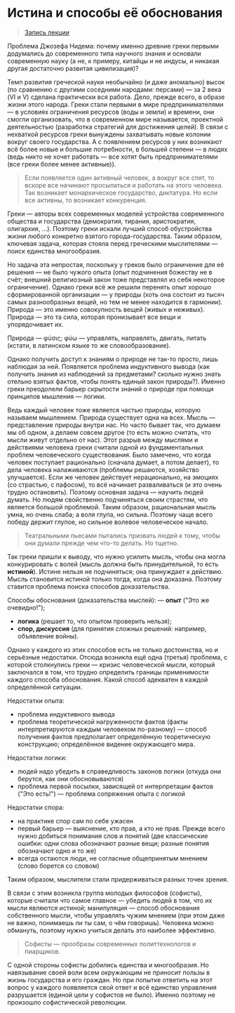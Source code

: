 # Истина и способы её обоснования

> [Запись лекции](https://drive.google.com/open?id=0B_ciiYZxHJLSMElrMVhEMjlZRkU)

Проблема Джозефа Нидема: почему именно древние греки первыми додумались до современного типа научного знания и основали современную науку (а не, к примеру, китайцы и не индусы, и никакая другая достаточно развитая цивилизация)?

Темп развития греческой науки необычайно (и даже аномально) высок (по сравнению с другими соседними народами: персами) — за 2 века (VI и V) сделана практически вся работа.
Дело, прежде всего, в образе жизни этого народа.
Греки стали первыми в мире предпринимателями — в условиях ограничения ресурсов (воды и земли) и времени, они смогли организовать, что в современном мире называется, проектной деятельностью (разработка стратегий для достижения целей).
В связи с нехваткой ресурсов греки вынуждены захватывать новые колонии вокруг своего государства.
А с появлением ресурсов у них возникают всё более новые и большие потребности, в большей степени — в людях (ведь никто не хочет работать — все хотят быть предпринимателями (все греки более менее активные)).
> Если появляется один активный человек, а вокруг все спят, то вскоре все начинают просыпаться и работать на этого человека.
> Так возникает монархическое государство, диктатура.
> Но если все активны, то возникает конкуренция.

Греки — авторы всех современных моделей устройства современного общества и государства (демократия, тирания, аристократия, олигархия, ...).
Поэтому греки искали лучший способ обустройства жизни любого конкретно взятого города-государства.
Таким образом, ключевая задача, которая стояла перед греческими мыслителями — поиск единства многообразия.


Но задача эта непростая, поскольку у греков было ограничение для её решения — не было чужого опыта (опыт подчинения божеству не в счёт; внешний религиозный закон тоже представлял из себя некоторое ограничение).
Однако греки всё же решили перенять опыт хорошо сформированной организации — у природы (хоть она состоит из тысяч самых разнообразных вещей, но тем не менее находится в гармонии).
Природа — это именно совокупность вещей (живых и неживых).
Природа — это та сила, которая пронизывает все вещи и упорядочивает их.

Природа — φύσις; φύω — управлять, направлять, двигать, питать (кстати, в латинском языке то же словообразование).

Однако получить доступ к знаниям о природе не так-то просто, лишь наблюдая за ней.
Появляется проблема индуктивного вывода (как получить знания из наблюдений за предметами? сколько нужно знать отельно взятых фактов, чтобы понять единый закон природы?).
Именно греки преодолели барьер скрытости знаний о природе при помощи принципов мышления —  логики.

Ведь каждый человек тоже является частью природы, которую называем мышлением.
Природа существует одна на всех. Мысль — представление природы внутри нас.
Но часто бывает так, что думаем мы об одном, а делаем совсем другое (то есть можно считать, что мысли живут отдельно от нас).
Этот разрыв между мыслями и действиями человека греки считали одной из фундаментальных проблем человеческого существования.
Было замечено, что когда человек поступает рационально (сначала думает, а потом делает), то дела человека налаживаются (проблемы решаются, хозяйство улучшается).
Если же человек действует нерационально, на эмоциях (со страстью, с пафосом), то всё начинает разваливаться (и это очень трудно остановить).
Поэтому основная задача — научить людей думать.
Но людям свойственно подчиняться своим страстям, что является большой проблемой.
Таким образом, рациональная мысль умна, но очень слаба; а воля глупа, но сильна.
Поэтому чаще всего победу держит глупое, но сильное волевое человеческое начало.
> Театральными пьесами пытались призвать людей к тому, чтобы они думали прежде чем что-то делать. Но тщетно.

Так греки пришли к выводу, что нужно усилить мысль, чтобы она могла конкурировать с волей (мысль должна быть принудительной, то есть __истиной__).
Истине нельзя не подчиняться; она принуждает к действию.
Мысль становится истиной только тогда, когда она доказана.
Поэтому ставится проблема поиска способов доказательства.

Способы обоснования (доказательства мыслей):
— __опыт__ ("Это же очевидно!");
- __логика__ (решает то, что опытом проверить нельзя);
- __спор, дискуссия__ (для принятия сложных решений: например, объявление войны).

Однако у каждого из этих способов есть не только достоинства, но и серьёзные недостатки.
Отсюда возникла ещё одна (третья) проблема, с которой столкнулись греки — кризис человеческой мысли, который заключался в том, что трудно определить границы применимости каждого способа обоснования.
Какой способ адекватен в каждой определённой ситуации.

Недостатки опыта:
- проблема индуктивного вывода
- проблема теоретической нагруженности фактов (факты интерпретируются каждым человеком по-разному) — способ получения фактов предполагает определённую теоретическую конструкцию; определённое видение окружающего мира.

Недостатки логики:
- людей надо убедить в справедливость законов логики (откуда они берутся, как они обосновываются)
- проблема первой посылки, зависящей от интерпретации фактов ("Это есть!") — проблема сопряжения опыта с логикой

Недостатки спора:
- на практике спор сам по себе ужасен
- первый барьер — выяснение, кто прав, а кто не прав. Прежде всего нужно добиться понимания слов и понятий (две классические ошибки: одни слова обозначают разные вещи; разные понятия обозначают одно и то же)
- всегда остаются люди, не согласные общепринятым мнением (слово борется со словом)

Таким образом, мыслители стали придерживаться разных точек зрения.

В связи с этим возникла группа молодых философов (софисты), которые считали что самое главное — убедить людей в том, что их мысли являются истиной; манипуляция — способ обоснования собственного мысли, чтобы управлять чужим мнением (при этом даже не важно, понимаешь ли ты сам, о чём говоришь).
Человека можно обмануть, поэтому нужно учиться делать это наиболее эффективно.
> Софисты — прообразы современных политтехнологов и пиарщиков.

С одной стороны софисты добились единства и многообразия.
Но навязывание своей воли всем окружающим не приносит пользы в жизнь государства и его граждан.
Но при попытке ответить на этот вопрос у каждого появляется свой ответ и всё единство управления разрушается (единой цели у софистов не было).
Именно поэтому не произошло софистической революции.